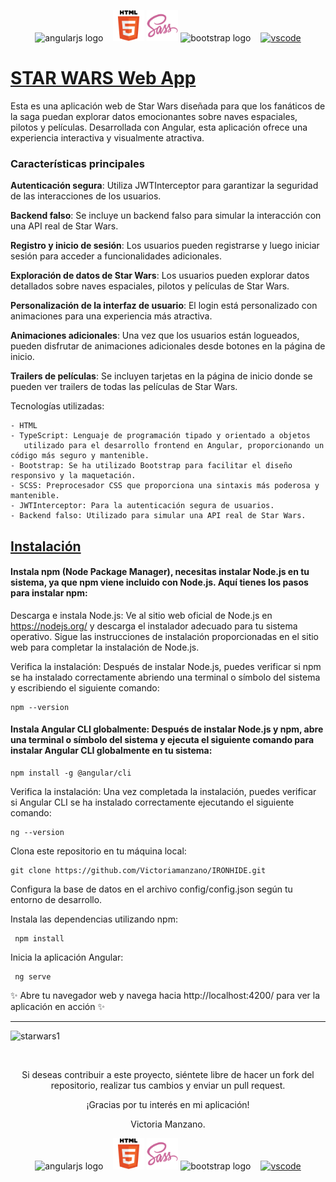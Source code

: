 <p align="center">
<img src="https://cdn.simpleicons.org/angular/DD0031" height="40" alt="angularjs logo"/><img width="12" />
<a href="#" target="_blank" rel="noreferrer"><img src="https://raw.githubusercontent.com/devicons/devicon/master/icons/html5/html5-original-wordmark.svg" alt="html5" width="50" height="50"/></a>
<a href="#" target="_blank" rel="noreferrer"><img src="https://raw.githubusercontent.com/devicons/devicon/master/icons/sass/sass-original.svg" alt="sass" width="50" height="50"/></a>
<img src="https://cdn.jsdelivr.net/gh/devicons/devicon/icons/bootstrap/bootstrap-original.svg" height="50" alt="bootstrap logo"/><img width="12" />
<a href="#" target="_blank" rel="noreferrer"><img src="https://www.vectorlogo.zone/logos/visualstudio_code/visualstudio_code-icon.svg" alt="vscode" width="40" height="50"/></a>



# <u>STAR WARS Web App</u>

Esta es una aplicación web de Star Wars diseñada para que los fanáticos de la saga puedan explorar datos emocionantes sobre naves espaciales, pilotos y películas. Desarrollada con Angular, esta aplicación ofrece una experiencia interactiva y visualmente atractiva.

### Características principales
<b>Autenticación segura</b>: Utiliza JWTInterceptor para garantizar la seguridad de las interacciones de los usuarios.

<b>Backend falso</b>: Se incluye un backend falso para simular la interacción con una API real de Star Wars.

<b>Registro y inicio de sesión</b>: Los usuarios pueden registrarse y luego iniciar sesión para acceder a funcionalidades adicionales.

<b>Exploración de datos de Star Wars</b>: Los usuarios pueden explorar datos detallados sobre naves espaciales, pilotos y películas de Star Wars.

<b>Personalización de la interfaz de usuario</b>: El login está personalizado con animaciones para una experiencia más atractiva.

<b>Animaciones adicionales</b>: Una vez que los usuarios están logueados, pueden disfrutar de animaciones adicionales desde botones en la página de inicio.

<b>Trailers de películas</b>: Se incluyen tarjetas en la página de inicio donde se pueden ver trailers de todas las películas de Star Wars.

Tecnologías utilizadas:
``` 
- HTML
- TypeScript: Lenguaje de programación tipado y orientado a objetos
   utilizado para el desarrollo frontend en Angular, proporcionando un código más seguro y mantenible.
- Bootstrap: Se ha utilizado Bootstrap para facilitar el diseño responsivo y la maquetación.
- SCSS: Preprocesador CSS que proporciona una sintaxis más poderosa y mantenible.
- JWTInterceptor: Para la autenticación segura de usuarios.
- Backend falso: Utilizado para simular una API real de Star Wars.
``` 

## <u>Instalación</u>

#### Instala npm (Node Package Manager), necesitas instalar Node.js en tu sistema, ya que npm viene incluido con Node.js. Aquí tienes los pasos para instalar npm:

Descarga e instala Node.js: Ve al sitio web oficial de Node.js en https://nodejs.org/ y descarga el instalador adecuado para tu sistema operativo. Sigue las instrucciones de instalación proporcionadas en el sitio web para completar la instalación de Node.js.

Verifica la instalación: Después de instalar Node.js, puedes verificar si npm se ha instalado correctamente abriendo una terminal o símbolo del sistema y escribiendo el siguiente comando:

``` 
npm --version
``` 

#### Instala Angular CLI globalmente: Después de instalar Node.js y npm, abre una terminal o símbolo del sistema y ejecuta el siguiente comando para instalar Angular CLI globalmente en tu sistema:
``` 
npm install -g @angular/cli
``` 
Verifica la instalación: Una vez completada la instalación, puedes verificar si Angular CLI se ha instalado correctamente ejecutando el siguiente comando:
```
ng --version
```

   


 Clona este repositorio en tu máquina local:

```
git clone https://github.com/Victoriamanzano/IRONHIDE.git
```
Configura la base de datos en el archivo config/config.json según tu entorno de desarrollo.

Instala las dependencias utilizando npm:

```
 npm install
```
Inicia la aplicación Angular:

```
 ng serve 
```

✨ Abre tu navegador web y navega hacia  http://localhost:4200/ para ver la aplicación en acción ✨
 <hr>





![starwars1](https://github.com/Victoriamanzano/star-wars/assets/141257786/85d801ab-7be6-4f2d-8666-275a805834ae)

<br>
<p align="center">
Si deseas contribuir a este proyecto, siéntete libre de hacer un fork del repositorio, realizar tus cambios y enviar un pull request.
</p>

<p align="center">
 ¡Gracias por tu interés en mi aplicación!
</p>

<p align="center">
 Victoria Manzano.
</p>


<p align="center">
<img src="https://cdn.simpleicons.org/angular/DD0031" height="40" alt="angularjs logo"/><img width="12" />
<a href="#" target="_blank" rel="noreferrer"><img src="https://raw.githubusercontent.com/devicons/devicon/master/icons/html5/html5-original-wordmark.svg" alt="html5" width="50" height="50"/></a>
<a href="#" target="_blank" rel="noreferrer"><img src="https://raw.githubusercontent.com/devicons/devicon/master/icons/sass/sass-original.svg" alt="sass" width="50" height="50"/></a>
<img src="https://cdn.jsdelivr.net/gh/devicons/devicon/icons/bootstrap/bootstrap-original.svg" height="50" alt="bootstrap logo"/><img width="12" />
<a href="#" target="_blank" rel="noreferrer"><img src="https://www.vectorlogo.zone/logos/visualstudio_code/visualstudio_code-icon.svg" alt="vscode" width="40" height="50"/></a>
